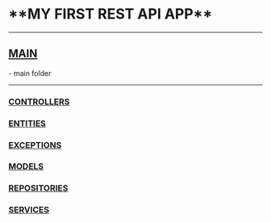 <h1>**MY FIRST REST API APP**</h1>

----------------------------------

[<h2>MAIN</h2>](./src/main/java/com/example/rest) - main folder
**********************************
[<h3>CONTROLLERS</h3>](./src/main/java/com/example/rest/controller)

[<h3>ENTITIES</h3>](./src/main/java/com/example/rest/entity)

[<h3>EXCEPTIONS</h3>](./src/main/java/com/example/rest/exception)

[<h3>MODELS</h3>](./src/main/java/com/example/rest/model)

[<h3>REPOSITORIES</h3>](./src/main/java/com/example/rest/repository)

[<h3>SERVICES</h3>](./src/main/java/com/example/rest/service)